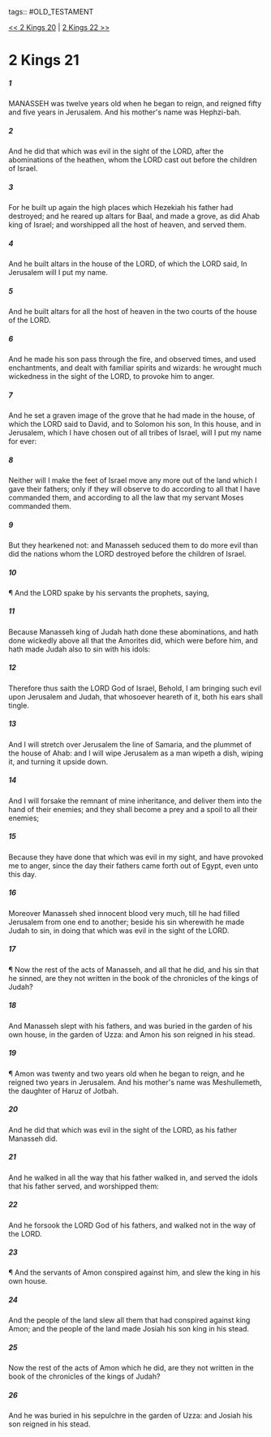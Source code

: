 tags:: #OLD_TESTAMENT

[<< 2 Kings 20](OLD_TESTAMENT/12_2_Kings/2_Kings_20.md) | [2 Kings 22 >>](OLD_TESTAMENT/12_2_Kings/2_Kings_22.md)

# 2 Kings 21

##### 1

MANASSEH was twelve years old when he began to reign, and reigned fifty and five years in Jerusalem. And his mother's name was Hephzi-bah.

##### 2

And he did that which was evil in the sight of the LORD, after the abominations of the heathen, whom the LORD cast out before the children of Israel.

##### 3

For he built up again the high places which Hezekiah his father had destroyed; and he reared up altars for Baal, and made a grove, as did Ahab king of Israel; and worshipped all the host of heaven, and served them.

##### 4

And he built altars in the house of the LORD, of which the LORD said, In Jerusalem will I put my name.

##### 5

And he built altars for all the host of heaven in the two courts of the house of the LORD.

##### 6

And he made his son pass through the fire, and observed times, and used enchantments, and dealt with familiar spirits and wizards: he wrought much wickedness in the sight of the LORD, to provoke him to anger.

##### 7

And he set a graven image of the grove that he had made in the house, of which the LORD said to David, and to Solomon his son, In this house, and in Jerusalem, which I have chosen out of all tribes of Israel, will I put my name for ever:

##### 8

Neither will I make the feet of Israel move any more out of the land which I gave their fathers; only if they will observe to do according to all that I have commanded them, and according to all the law that my servant Moses commanded them.

##### 9

But they hearkened not: and Manasseh seduced them to do more evil than did the nations whom the LORD destroyed before the children of Israel.

##### 10

¶ And the LORD spake by his servants the prophets, saying,

##### 11

Because Manasseh king of Judah hath done these abominations, and hath done wickedly above all that the Amorites did, which were before him, and hath made Judah also to sin with his idols:

##### 12

Therefore thus saith the LORD God of Israel, Behold, I am bringing such evil upon Jerusalem and Judah, that whosoever heareth of it, both his ears shall tingle.

##### 13

And I will stretch over Jerusalem the line of Samaria, and the plummet of the house of Ahab: and I will wipe Jerusalem as a man wipeth a dish, wiping it, and turning it upside down.

##### 14

And I will forsake the remnant of mine inheritance, and deliver them into the hand of their enemies; and they shall become a prey and a spoil to all their enemies;

##### 15

Because they have done that which was evil in my sight, and have provoked me to anger, since the day their fathers came forth out of Egypt, even unto this day.

##### 16

Moreover Manasseh shed innocent blood very much, till he had filled Jerusalem from one end to another; beside his sin wherewith he made Judah to sin, in doing that which was evil in the sight of the LORD.

##### 17

¶ Now the rest of the acts of Manasseh, and all that he did, and his sin that he sinned, are they not written in the book of the chronicles of the kings of Judah?

##### 18

And Manasseh slept with his fathers, and was buried in the garden of his own house, in the garden of Uzza: and Amon his son reigned in his stead.

##### 19

¶ Amon was twenty and two years old when he began to reign, and he reigned two years in Jerusalem. And his mother's name was Meshullemeth, the daughter of Haruz of Jotbah.

##### 20

And he did that which was evil in the sight of the LORD, as his father Manasseh did.

##### 21

And he walked in all the way that his father walked in, and served the idols that his father served, and worshipped them:

##### 22

And he forsook the LORD God of his fathers, and walked not in the way of the LORD.

##### 23

¶ And the servants of Amon conspired against him, and slew the king in his own house.

##### 24

And the people of the land slew all them that had conspired against king Amon; and the people of the land made Josiah his son king in his stead.

##### 25

Now the rest of the acts of Amon which he did, are they not written in the book of the chronicles of the kings of Judah?

##### 26

And he was buried in his sepulchre in the garden of Uzza: and Josiah his son reigned in his stead.
